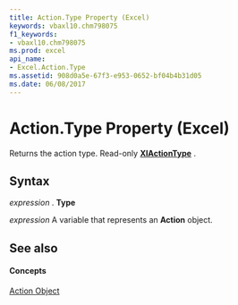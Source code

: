 ```yaml
---
title: Action.Type Property (Excel)
keywords: vbaxl10.chm798075
f1_keywords:
- vbaxl10.chm798075
ms.prod: excel
api_name:
- Excel.Action.Type
ms.assetid: 908d0a5e-67f3-e953-0652-bf04b4b31d05
ms.date: 06/08/2017
---
```



# Action.Type Property (Excel)

Returns the action type. Read-only  **[XlActionType](Excel.XlActionType.md)** .


## Syntax

 _expression_ . **Type**

 _expression_ A variable that represents an **Action** object.


## See also


#### Concepts


[Action Object](Excel.Action.md)

